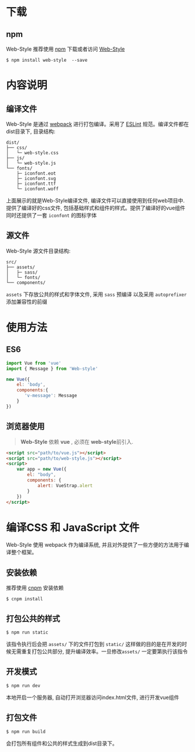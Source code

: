# 下载

## npm
Web-Style 推荐使用 [npm][1] 下载或者访问 [Web-Style][2]

```
$ npm install web-style  --save
```

# 内容说明


## 编译文件
Web-Style 是通过 [webpack][3] 进行打包编译。采用了 [ESLint][5] 规范。编译文件都在dist目录下, 目录结构:


```
dist/
├── css/
│   └─ web-style.css
├── js/
│   └─ web-style.js
└── fonts/
    ├─ iconfont.eot
    ├─ iconfont.svg
    ├─ iconfont.ttf
    └─ iconfont.woff
```
上面展示的就是Web-Style编译文件, 编译文件可以直接使用到任何web项目中. 提供了编译好的css文件, 包括基础样式和组件的样式。提供了编译好的vue组件 同时还提供了一套 `iconfont` 的图标字体

## 源文件
Web-Style 源文件目录结构:
```
src/
├── assets/
│   ├─ sass/
│   └─ fonts/
└── components/
```
`assets` 下存放公共的样式和字体文件, 采用 `sass` 预编译 以及采用 `autoprefixer` 添加兼容性的前缀

# 使用方法
## ES6
```js
import Vue from 'vue'
import { Message } from 'Web-style'

new Vue({
    el: 'body',
    components:{
       'v-message': Message
    }
})
```
## 浏览器使用

> **Web-Style** 依赖 **vue** , 必须在 **web-style**前引入.




```html
<script src="path/to/vue.js"></script>
<script src="path/to/web-style.js"></script>
<script>
    var app = new Vue({
        el: "body",
        components: {
            alert: VueStrap.alert
        }
    })
</script>
```

# 编译CSS 和 JavaScript 文件
Web-Style 使用 webpack 作为编译系统, 并且对外提供了一些方便的方法用于编译整个框架。
## 安装依赖
推荐使用 [cnpm][4] 安装依赖
```
$ cnpm install
```
## 打包公共的样式
```
$ npm run static
```
该指令执行后会把 `assets/` 下的文件打包到 `static/` 这样做的目的是在开发的时候无需重复打包公共部分, 提升编译效率。一旦修改`assets/` 一定要第执行该指令
## 开发模式
```
$ npm run dev
```
本地开启一个服务器, 自动打开浏览器访问index.html文件, 进行开发vue组件

## 打包文件
```
$ npm run build
```
会打包所有组件和公共的样式生成到dist目录下。


  [1]: https://www.npmjs.com/
  [2]: https://github.com/cycgit/web-style/
  [3]: http://webpack.github.io/
  [4]: https://npm.taobao.org/
  [5]: http://eslint.org/
